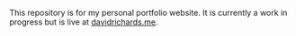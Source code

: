 This repository is for my personal portfolio website. It is currently a work in progress but is live at <a href="davidrichards.me">davidrichards.me</a>.
